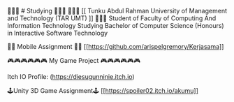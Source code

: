 📖📖📖 # Studying 📖📖📖
🏫🏫🏫 [[ Tunku Abdul Rahman University of Management and Technology (TAR UMT) ]] 🏫🏫🏫
Student of Faculty of Computing And Information Technology Studying Bachelor of Computer Science (Honours) in Interactive Software Technology

📱📱 Mobile Assignment 📱📱
[[https://github.com/arispelgremory/Kerjasama]]

🎮🎮🎮🎮🎮🎮   My Game Project   🎮🎮🎮🎮🎮🎮

Itch IO Profile: (https://diesugunninie.itch.io)

🕹️Unity 3D Game Assignment🕹️
[[https://spoiler02.itch.io/akumu]]
<!--
**Binkozaru/Binkozaru** is a ✨ _special_ ✨ repository because its `README.md` (this file) appears on your GitHub profile.

Here are some ideas to get you started:

- 🔭 I’m currently working on ...
- 🌱 I’m currently learning ...
- 👯 I’m looking to collaborate on ...
- 🤔 I’m looking for help with ...
- 💬 Ask me about ...
- 📫 How to reach me: ...
- 😄 Pronouns: ...
- ⚡ Fun fact: ...
-->
